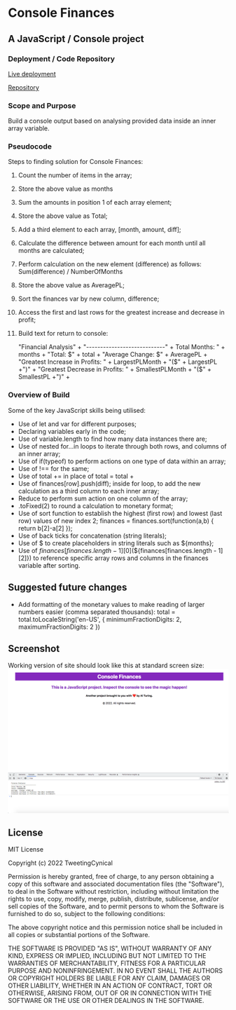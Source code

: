 # Console Finances

## A JavaScript / Console project

### Deployment / Code Repository

[Live deployment](https://tweetingcynical.github.io/Console-Finances/)

[Repository](https://github.com/TweetingCynical/Console-Finances)

### Scope and Purpose

Build a console output based on analysing provided data inside an inner array variable.

### Pseudocode

Steps to finding solution for Console Finances:

1) Count the number of items in the array;
2) Store the above value as months
3) Sum the amounts in position 1 of each array element;
4) Store the above value as Total;
5) Add a third element to each array, [month, amount, diff];
6) Calculate the difference between amount for each month until all months are calculated;  
7) Perform calculation on the new element (difference) as follows: Sum(difference) / NumberOfMonths
8) Store the above value as AveragePL;
9) Sort the finances var by new column, difference;
10) Access the first and last rows for the greatest increase and decrease in profit;
11) Build text for return to console:

    "Financial Analysis" +
    "----------------------------" +
    Total Months: " + months +
    "Total: $" + total +
    "Average Change: $" + AveragePL +
    "Greatest Increase in Profits: " + LargestPLMonth + "($" + LargestPL +")" +
    "Greatest Decrease in Profits: " + SmallestPLMonth + "($" + SmallestPL +")" +

### Overview of Build

Some of the key JavaScript skills being utilised:
- Use of let and var for different purposes;
- Declaring variables early in the code;
- Use of variable.length to find how many data instances there are;
- Use of nested for...in loops to iterate through both rows, and columns of an inner array;
- Use of if(typeof) to perform actions on one type of data within an array;
- Use of !== for the same;
- Use of total += in place of total = total +
- Use of finances[row].push(diff); inside for loop, to add the new calculation as a third column to each inner array;
- Reduce to perform sum action on one column of the array;
- .toFixed(2) to round a calculation to monetary format;
- Use of sort function to establish the highest (first row) and lowest (last row) values of new index 2;
    finances = finances.sort(function(a,b) {
      return b[2]-a[2]
    });
- Use of back ticks for concatenation (string literals);
- Use of $ to create placeholders in string literals such as ${months};
- Use of ${finances[finances.length - 1][0]} ($${finances[finances.length - 1][2]}) to reference specific array rows and columns in the finances variable after sorting.



## Suggested future changes

- Add formatting of the monetary values to make reading of larger numbers easier (comma separated thousands):
    total = total.toLocaleString('en-US', {
      minimumFractionDigits: 2,
      maximumFractionDigits: 2
    })

## Screenshot

Working version of site should look like this at standard screen size:
![Site Screenshot](./assets/screenshot.png)

## License

MIT License

Copyright (c) 2022 TweetingCynical

Permission is hereby granted, free of charge, to any person obtaining a copy of this software and associated documentation files (the "Software"), to deal in the Software without restriction, including without limitation the rights to use, copy, modify, merge, publish, distribute, sublicense, and/or sell copies of the Software, and to permit persons to whom the Software is furnished to do so, subject to the following conditions:

The above copyright notice and this permission notice shall be included in all copies or substantial portions of the Software.

THE SOFTWARE IS PROVIDED "AS IS", WITHOUT WARRANTY OF ANY KIND, EXPRESS OR IMPLIED, INCLUDING BUT NOT LIMITED TO THE WARRANTIES OF MERCHANTABILITY, FITNESS FOR A PARTICULAR PURPOSE AND NONINFRINGEMENT. IN NO EVENT SHALL THE AUTHORS OR COPYRIGHT HOLDERS BE LIABLE FOR ANY CLAIM, DAMAGES OR OTHER LIABILITY, WHETHER IN AN ACTION OF CONTRACT, TORT OR OTHERWISE, ARISING FROM, OUT OF OR IN CONNECTION WITH THE SOFTWARE OR THE USE OR OTHER DEALINGS IN THE SOFTWARE.